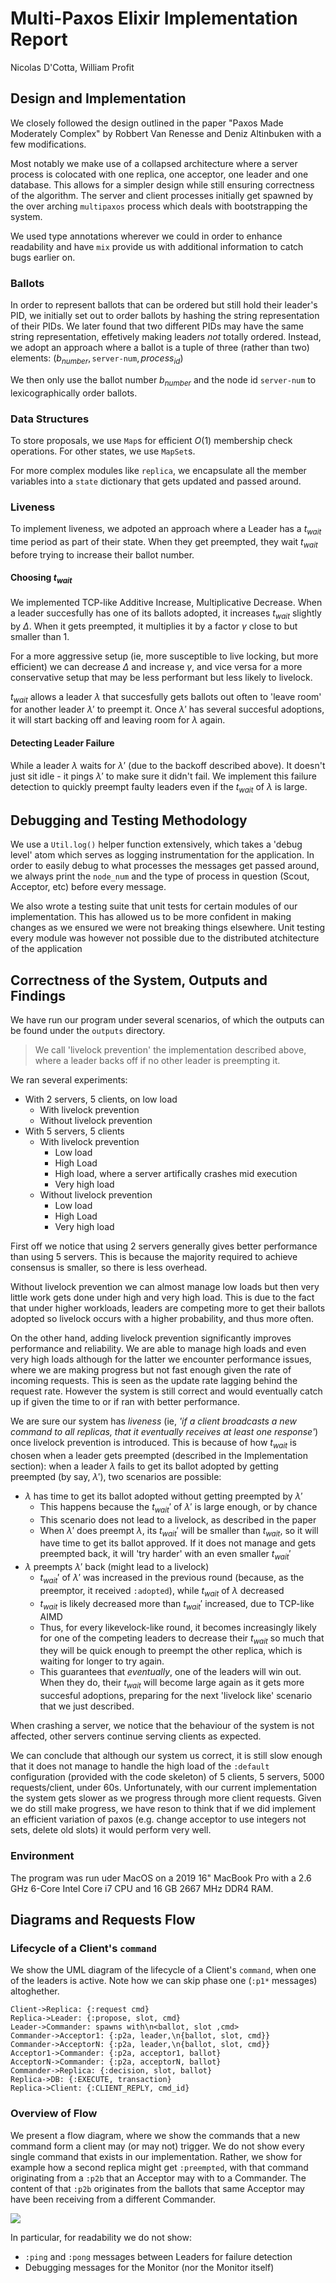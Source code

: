 # Multi-Paxos Elixir Implementation Report

Nicolas D'Cotta, William Profit

## Design and Implementation

We closely followed the design outlined in the paper "Paxos Made Moderately
Complex" by Robbert Van Renesse and Deniz Altinbuken with a few
modifications.

Most notably we make use of a collapsed architecture where a server process
is colocated with one replica, one acceptor, one leader and one database.
This allows for a simpler design while still ensuring correctness of the
algorithm. The server and client processes initially get spawned by the over
arching `multipaxos` process which deals with bootstrapping the system.

We used type annotations wherever we could in order to enhance readability
and have `mix` provide us with additional information to catch bugs earlier
on.

### Ballots

In order to represent ballots that can be ordered but still hold their
leader's PID, we initially set out to order ballots by hashing the string
representation of their PIDs. We later found that two different PIDs may have
the same string representation, effetively making leaders _not_ totally
ordered. Instead, we adopt an approach where a ballot is a tuple of three
(rather than two) elements: 
$(b_{number}, \texttt{server-num} ,process_{id})$

We then only use the ballot number $b_{number}$ and the node
id `server-num` to lexicographically order ballots.



### Data Structures

To store proposals, we use `Map`s for efficient $O(1)$ membership check
operations. For other states, we use `MapSet`s.

For more complex modules like `replica`, we encapsulate all the member
variables into a `state` dictionary that gets updated and passed around.

### Liveness

To implement liveness, we adpoted an approach where a Leader has a $t_{wait}$
time period as part of their state. When they get preempted, they wait
$t_{wait}$ before trying to increase their ballot number.

#### Choosing $t_{wait}$ 

We implemented TCP-like Additive Increase, Multiplicative Decrease. When a
leader succesfully has one of its ballots adopted, it increases $t_{wait}$
slightly by $\Delta$. When it gets preempted, it multiplies it by a factor
$\gamma$ close to but smaller than 1.

For a more aggressive setup (ie, more susceptible to live locking, but more
efficient) we can decrease $\Delta$ and increase $\gamma$, and vice versa for
a more conservative setup that may be less performant but less likely to
livelock.

$t_{wait}$ allows a leader $\lambda$ that succesfully gets ballots out often
to 'leave room' for another leader $\lambda'$ to preempt it. Once $\lambda'$
has several succesful adoptions, it will start backing off and leaving room
for $\lambda$ again.

#### Detecting Leader Failure

While a leader $\lambda$ waits for $\lambda'$ (due to the backoff described
above). It doesn't just sit idle - it pings $\lambda'$ to make sure it didn't
fail. We implement this failure detection to quickly preempt faulty leaders
even if the $t_{wait}$ of $\lambda$ is large.

## Debugging and Testing Methodology

We use a `Util.log()` helper function extensively, which takes a 'debug
level' atom which serves as logging instrumentation for the application. In
order to easily debug to what processes the messages get passed around, we
always print the `node_num` and the type of process in question (Scout,
Acceptor, etc) before every message.

We also wrote a testing suite that unit tests for certain modules of our
implementation. This has allowed us to be more confident in making changes as
we ensured we were not breaking things elsewhere. Unit testing every module
was however not possible due to the distributed atchitecture of the
application

## Correctness of the System, Outputs and Findings

We have run our program under several scenarios, of which the outputs can be
found under the `outputs` directory.

> We call 'livelock prevention' the implementation described above, where a leader backs off if no other leader is preempting it.

We ran several experiments:
- With 2 servers, 5 clients, on low load
  - With livelock prevention
  - Without livelock prevention
- With 5 servers, 5 clients
  - With livelock prevention
    - Low load
    - High Load
    - High load, where a server artifically crashes mid execution
    - Very high load
  - Without livelock prevention
    - Low load
    - High Load
    - Very high load

First off we notice that using 2 servers generally gives better performance
than using 5 servers. This is because the majority required to achieve
consensus is smaller, so there is less overhead. 

Without livelock prevention we can almost manage low loads but then very
little work gets done under high and very high load. This is due to the fact
that under higher workloads, leaders are competing more to get their ballots
adopted so livelock occurs with a higher probability, and thus more often.

On the other hand, adding livelock prevention significantly improves
performance and reliability. We are able to manage high loads and even very
high loads although for the latter we encounter performance issues, where we
are making progress but not fast enough given the rate of incoming requests.
This is seen as the update rate lagging behind the request rate. However the
system is still correct and would eventually catch up if given the time to or
if ran with better performance.

We are sure our system has _liveness_ (ie, _'if a client broadcasts a new command to all replicas, that it eventually receives at least one response'_) once livelock prevention is introduced. This is because of how $t_{wait}$ is chosen when a leader gets preempted (described in the Implementation section): when a leader $\lambda$ fails to get its ballot adopted by getting preempted (by say, $\lambda'$), two scenarios are possible:
- $\lambda$ has time to get its ballot adopted without getting preempted by $\lambda'$
  - This happens because the $t_{wait}'$ of $\lambda'$ is large enough, or by chance
  - This scenario does not lead to a livelock, as described in the paper
  - When $\lambda'$ does preempt $\lambda$, its $t_{wait}'$ will be smaller than $t_{wait}$, so it will have time to get its ballot approved. If it does not manage and gets preempted back, it will 'try harder' with an even smaller $t_{wait}'$
- $\lambda$ preempts $\lambda'$ back (might lead to a livelock)
  - $t_{wait}'$ of $\lambda'$ was increased in the previous round (because, as the preemptor, it received `:adopted`), while $t_{wait}$ of $\lambda$ decreased
  - $t_{wait}$ is likely decreased more than $t_{wait}'$ increased, due to TCP-like AIMD
  - Thus, for every likevelock-like round, it becomes increasingly likely for one of the competing leaders to decrease their $t_{wait}$ so much that they will be quick enough to preempt the other replica, which is waiting for longer to try again.
  - This guarantees that _eventually_, one of the leaders will win out. When they do, their $t_{wait}$ will become large again as it gets more succesful adoptions, preparing for the next 'livelock like' scenario that we just described.

When crashing a server, we notice that the behaviour of the system is not
affected, other servers continue serving clients as expected.

We can conclude that although our system us correct, it is still slow enough
that it does not manage to handle the high load of the `:default` configuration
(provided with the code skeleton) of 5 clients, 5 servers, 5000
requests/client, under 60s. Unfortunately, with our current implementation
the system gets slower as we progress through more client requests. Given we
do still make progress, we have reson to think that if we did implement an
efficient variation of paxos (e.g. change acceptor to use integers not sets,
delete old slots) it would perform very well.


### Environment

The program was run uder MacOS on a 2019 16" MacBook Pro with a 2.6 GHz
6-Core Intel Core i7 CPU and 16 GB 2667 MHz DDR4 RAM.

## Diagrams and Requests Flow


### Lifecycle of a Client's `command`

We show the UML diagram of the lifecycle of a Client's `command`, when one of
the leaders is active. Note how we can skip phase one (`:p1*` messages)
altoghether.

```sequence
Client->Replica: {:request cmd}
Replica->Leader: {:propose, slot, cmd}
Leader->Commander: spawns with\n<ballot, slot ,cmd>
Commander->Acceptor1: {:p2a, leader,\n{ballot, slot, cmd}}
Commander->AcceptorN: {:p2a, leader,\n{ballot, slot, cmd}}
Acceptor1->Commander: {:p2a, acceptor1, ballot}
AcceptorN->Commander: {:p2a, acceptorN, ballot}
Commander->Replica: {:decision, slot, ballot}
Replica->DB: {:EXECUTE, transaction}
Replica->Client: {:CLIENT_REPLY, cmd_id}
```

### Overview of Flow

We present a flow diagram, where we show the commands that a new command form a client may (or may not) trigger. We do not show every single command that exists in our implementation. Rather, we show for example how a second replica might get `:preempted`, with that command originating from a `:p2b` that an Acceptor may with to a Commander. The content of that `:p2b` originates from the ballots that same Acceptor may have been receiving from a different Commander.

![](https://codimd.s3.shivering-isles.com/demo/uploads/upload_58c824142e3b35e0f1a2ced2e1e43811.png)

In particular, for readability we do not show:
- `:ping` and `:pong` messages between Leaders for failure detection
- Debugging messages for the Monitor (nor the Monitor itself)
